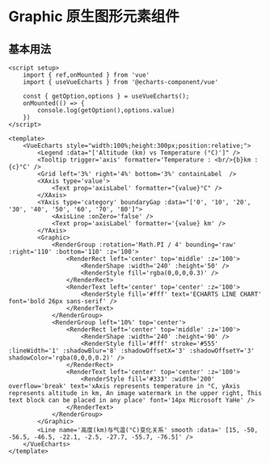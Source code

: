 # Graphic 原生图形元素组件

<script setup>
    import { ref,onMounted } from 'vue'
    import { useVueEcharts } from '@echarts-component/vue'

    const { getOption,options } = useVueEcharts();
    onMounted(() => {
        console.log(getOption(),options.value)
    })
</script>

<VueEcharts style="width:100%;height:300px;position:relative;">
   <Legend :data="['Altitude (km) vs Temperature (°C)']" />
   <Tooltip trigger='axis' formatter='Temperature : <br/>{b}km : {c}°C' />
   <Grid left='3%' right='4%' bottom='3%' containLabel  />
   <XAxis type='value'>
    <Text prop='axisLabel' formatter="{value}°C" />
   </XAxis>
   <YAxis type='category' boundaryGap :data="['0', '10', '20', '30', '40', '50', '60', '70', '80']">
    <AxixLine :onZero='false' />
    <Text prop='axisLabel' formatter='{value} km' />
   </YAxis>
   <Graphic>
    <RenderGroup :rotation='Math.PI / 4' bounding='raw' :right='110' :bottom='110' :z='100'>
        <RenderRect left='center' top='middle' :z='100'>
            <RenderShape :width='240' :height='50' />
            <RenderStyle fill='rgba(0,0,0,0.3)' />
        </RenderRect>
        <RenderText left='center' top='center' :z='100'>
            <RenderStyle fill='#fff' text='ECHARTS LINE CHART' font='bold 26px sans-serif' />
        </RenderText>
    </RenderGroup>
    <RenderGroup left='10%' top='center'>
        <RenderRect left='center' top='middle' :z='100'>
            <RenderShape :width='240' :height='90' />
            <RenderStyle fill='#fff' stroke='#555' :lineWidth='1' :shadowBlur='8' :shadowOffsetX='3' :shadowOffsetY='3' shadowColor='rgba(0,0,0,0.2)' />
        </RenderRect>
        <RenderText left='center' top='center' :z='100'>
            <RenderStyle fill='#333' :width='200' overflow='break' text='xAxis represents temperature in °C, yAxis represents altitude in km, An image watermark in the upper right, This text block can be placed in any place' font='14px Microsoft YaHe' />
        </RenderText>
    </RenderGroup>
   </Graphic>
   <Line name='高度(km)与气温(°C)变化关系' smooth :data=' [15, -50, -56.5, -46.5, -22.1, -2.5, -27.7, -55.7, -76.5]' />
</VueEcharts>

## 基本用法

```vue
<script setup>
    import { ref,onMounted } from 'vue'
    import { useVueEcharts } from '@echarts-component/vue'

    const { getOption,options } = useVueEcharts();
    onMounted(() => {
        console.log(getOption(),options.value)
    })
</script>

<template>
    <VueEcharts style="width:100%;height:300px;position:relative;">
        <Legend :data="['Altitude (km) vs Temperature (°C)']" />
        <Tooltip trigger='axis' formatter='Temperature : <br/>{b}km : {c}°C' />
        <Grid left='3%' right='4%' bottom='3%' containLabel  />
        <XAxis type='value'>
            <Text prop='axisLabel' formatter="{value}°C" />
        </XAxis>
        <YAxis type='category' boundaryGap :data="['0', '10', '20', '30', '40', '50', '60', '70', '80']">
            <AxisLine :onZero='false' />
            <Text prop='axisLabel' formatter='{value} km' />
        </YAxis>
        <Graphic>
            <RenderGroup :rotation='Math.PI / 4' bounding='raw' :right='110' :bottom='110' :z='100'>
                <RenderRect left='center' top='middle' :z='100'>
                    <RenderShape :width='240' :height='50' />
                    <RenderStyle fill='rgba(0,0,0,0.3)' />
                </RenderRect>
                <RenderText left='center' top='center' :z='100'>
                    <RenderStyle fill='#fff' text='ECHARTS LINE CHART' font='bold 26px sans-serif' />
                </RenderText>
            </RenderGroup>
            <RenderGroup left='10%' top='center'>
                <RenderRect left='center' top='middle' :z='100'>
                    <RenderShape :width='240' :height='90' />
                    <RenderStyle fill='#fff' stroke='#555' :lineWidth='1' :shadowBlur='8' :shadowOffsetX='3' :shadowOffsetY='3' shadowColor='rgba(0,0,0,0.2)' />
                </RenderRect>
                <RenderText left='center' top='center' :z='100'>
                    <RenderStyle fill='#333' :width='200' overflow='break' text='xAxis represents temperature in °C, yAxis represents altitude in km, An image watermark in the upper right, This text block can be placed in any place' font='14px Microsoft YaHe' />
                </RenderText>
            </RenderGroup>
        </Graphic>
        <Line name='高度(km)与气温(°C)变化关系' smooth :data=' [15, -50, -56.5, -46.5, -22.1, -2.5, -27.7, -55.7, -76.5]' />
    </VueEcharts>
</template>
```
